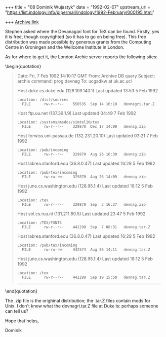 +++
title = "08 Dominik Wujastyk"
date = "1992-02-07"
upstream_url = "https://list.indology.info/pipermail/indology/1992-February/000195.html"

+++
[Archive link](https://list.indology.info/pipermail/indology/1992-February/000195.html)



Stephen asked where the Devanagari font for TeX can be found.
Firstly, yes it is free, though copyrighted (so it has to go
on being free).  This free distribution was made possible by
generous grants from the Computing Centre in Groningen and
the Wellcome Institute in London.

As for where to get it, the London Archie server reports the
following sites:

\begin{quotation}

 > Date: Fri, 7 Feb 1992 14:10:17 GMT
 > From: Archive DB query <archie at uk.ac.ic.doc>
 > Subject: archie command: prog devnag
 > To: ucgadkw at uk.ac.ucl
 >
 >
 > Host duke.cs.duke.edu   (128.109.140.1)
 > Last updated 13:53  5 Feb 1992
 >
 >     Location: /dist/sources
 >       FILE      rw-r--r--    550535  Sep 14 16:10   devnagri.tar.Z
 >
 > Host ftp.uu.net   (137.39.1.9)
 > Last updated 04:49  7 Feb 1992
 >
 >     Location: /systems/msdos/simtel20/tex
 >       FILE      rw-r--r--    329870  Dec 17 14:00   devnag.zip
 >
 > Host forwiss.uni-passau.de   (132.231.20.10)
 > Last updated 03:21  7 Feb 1992
 >
 >     Location: /pub/incoming
 >       FILE      rw-r--r--    329870  Aug 26 16:39   devnag.zip
 >
 > Host labrea.stanford.edu   (36.8.0.47)
 > Last updated 16:29  5 Feb 1992
 >
 >     Location: /pub/tex/incoming
 >       FILE      rw-rw-rw-    329870  Aug 26 14:09   devnag.zip
 >
 > Host june.cs.washington.edu   (128.95.1.4)
 > Last updated 16:12  5 Feb 1992
 >
 >     Location: /tex
 >       FILE      rw-r--r--    329870  Sep  3 16:37   devnag.zip
 >
 > Host sol.cs.ruu.nl   (131.211.80.5)
 > Last updated 23:47  5 Feb 1992
 >
 >     Location: /TEX/FONTS
 >       FILE      rw-r--r--    442298  Sep  7 08:31   devnag.tar.Z
 >
 > Host labrea.stanford.edu   (36.8.0.47)
 > Last updated 16:29  5 Feb 1992
 >
 >     Location: /pub/tex/incoming
 >       FILE      rw-rw-rw-    442574  Aug 26 14:11   devnag.tar.Z
 >
 > Host june.cs.washington.edu   (128.95.1.4)
 > Last updated 16:12  5 Feb 1992
 >
 >     Location: /tex
 >       FILE      rw-r--r--    442298  Sep 19 15:50   devnag.tar.Z
 >
 > -------
 >

\end{quotation}

The .zip file is the orighinal distribution; the .tar.Z files contain
mods for Unix.  I don't know what the devnagri.tar.Z file at Duke is: perhaps
someone can tell us?

Hope that helps,

Dominik





